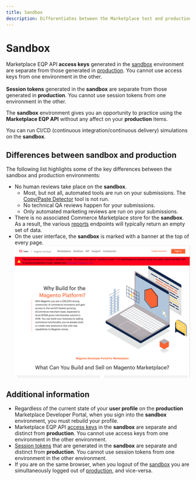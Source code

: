 ```yaml
---
title: Sandbox
description: Differentiates between the Marketplace test and production environments.
---
```


# Sandbox

<InlineAlert variant="info" slots="text"/>

Marketplace EQP API **access keys** generated in the [sandbox][2] environment are separate from those generated in [production][1].
You cannot use access keys from one environment in the other.
<br/><br/>
**Session tokens** generated in the **sandbox** are separate from those generated in **production**.
You cannot use session tokens from one environment in the other.

The **sandbox** environment gives you an opportunity to practice using the **Marketplace EQP API** without any affect on your **production** items.

You can run CI/CD (continuous integration/continuous delivery) simulations on the **sandbox**.

## Differences between sandbox and production

The following list highlights some of the key differences between the sandbox and production environments:

-  No human reviews take place on the **sandbox**.
   -  Most, but not all, automated tools are run on your submissions. The [Copy/Paste Detector](test-results.md#copy-paste-detector) tool is not run.
   -  No technical QA reviews happen for your submissions.
   -  Only automated marketing reviews are run on your submissions.
-  There is no associated Commerce Marketplace store for the **sandbox**. As a result, the various [reports](reports.md) endpoints will typically return an empty set of data.
-  On the user interface, the **sandbox** is marked with a banner at the top of every page.
  ![Landing page for the Sandbox Marketplace Developer Portal](../_images/sandbox-landing-page.png)

## Additional information

-  Regardless of the current state of your **user profile** on the **production** Marketplace Developer Portal, when you sign into the **sandbox** environment, you must rebuild your profile.
-  Marketplace EQP API [access keys](access-keys.md) in the **sandbox** are separate and distinct from **production**. You cannot use access keys from one environment in the other environment.
-  [Session tokens](auth.md#session-token) that are generated in the **sandbox** are separate and distinct from **production**. You cannot use session tokens from one environment in the other environment.
-  If you are on the same browser, when you logout of the [sandbox][2] you are simultaneously logged out of [production][1], and vice-versa.

[1]: https://developer.magento.com
[2]: https://developer-stg.magento.com

